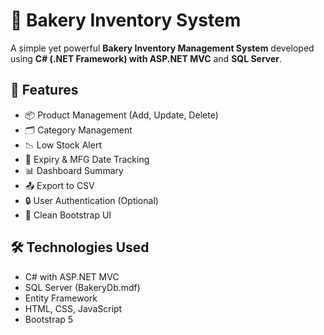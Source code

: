 # 🧁 Bakery Inventory System

A simple yet powerful **Bakery Inventory Management System** developed using **C# (.NET Framework) with ASP.NET MVC** and **SQL Server**.

## 🚀 Features

- 📦 Product Management (Add, Update, Delete)
- 🗂 Category Management
- 📉 Low Stock Alert
- 🧾 Expiry & MFG Date Tracking
- 📊 Dashboard Summary
- 📤 Export to CSV
- 🔒 User Authentication (Optional)
- 🎨 Clean Bootstrap UI

## 🛠 Technologies Used

- C# with ASP.NET MVC
- SQL Server (BakeryDb.mdf)
- Entity Framework
- HTML, CSS, JavaScript
- Bootstrap 5

